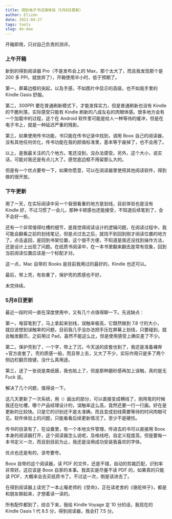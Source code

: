```yaml
--- 
title: 得到电子书试用体验（5月8日更新）
author: Elizen
date: 2021-04-27
tags: tools
slug: de-dao
---
```

开箱即用，只对自己负责的测评。

### 上午开箱

新到的得到阅读器 Pro（不是发布会上的 Max，那个太大了，而且我发现那个是 200 多 PPI，就放弃了），开箱使用半小时，低于预期了。

第一，屏幕边框的突起，以及手感，不如图片中显示的高级，也不如我手里的 Kindle Oasis 舒服。

第二，300PPI 要在普通刷新模式下，才能发挥实力，但是普通刷新也没有 Kindle 的干脆利落，实际感受只能有 Kindle 刷新的八成左右的肉眼体感。很多地方会有一个加载中的过程，这个在 Android 软件里可能是给人一种等待的缓冲，但是在电子书上，就是一种延迟严重的残影。

第三，如果使用传书功能，书只能在传书记录中找到，调用 Boox 自己的阅读器，没有其他任何优化，传书功能在我的颜值标准里，基本等于废掉了，也不会用了。

以上，是我最关注的几个地方。笔还没到，没办法感受。另外，这个大小，说实话，可能对我还是有点儿大了。感觉底边框不用留那么大的。

但是有一个优点要夸一下，如果你愿意，可以在阅读器里使用其他阅读软件，得到做的很开放。

### 下午更新

用了一天，在实际阅读中另一个我很看重的地方是划线，目前体验也是没有 Kindle 好，不过习惯了一会儿，那种卡顿感也还能接受，不知道后续笔到了，会不会好一些。

还有一个非常值得吐槽的细节，是我觉得阅读设计的逻辑问题，在阅读过程中，我可能会翻看之前的划线笔记，但是点过去之后，就找不到回到刚才阅读位置的地方了。点击返回，是回到书架位置，这个很不方便，不知道是我还没找到操作方法，还是设计上出现了问题。在纸质书阅读中，在一本书里翻来翻去是常有现象，回到当前阅读位置应该是一个标配才对。

这一点，Mac 自带的 Books 是目前我用过的最好的，Kindle 也还可以。

最后，带上壳，有些重了，保护壳的质感也不好。

​未完待续。

### 5月8日更新

最近一段时间一直在深度使用中，又有几个点值得聊一下。先说缺点：

第一，电容笔到了，马上拿起来划线，误触率极高，它既然做到 7.8 寸的大小， 就应该想到误触率的问题，目前我几乎没办法把手压在屏幕上划线，只要碰到，就会触发翻页。之前用过 Pad，虽然不能这么比，但是使用感受上确实差了不少。

第二，保护壳到了，一个字，带上了沉，今天送的皮套也到了，我还是准备裸奔+官方皮套了。壳的质感一般，而且带上去，又大了不少，实际作用只是多了两个侧边栏翻页按键，没什么真用途。

第三，送了一张说是类纸膜，我也贴上了，但是那种磨砂感再加上误触，真的是无 Fuck 说。

解决了几个问题，值得说一下。

这几天更新了一次系统，用`（）`画出的部分，可以直接变成横线了，刚用笔的时候我还在吐槽，哪个产品经理设计的，误触率这么高，竟然还要一行一行画。好在是更新的比较快。只是它的识别还不是太准确，而且变成划线需要等待的时间肉眼可见。软件体验上的问题，只能看看后续更新情况了。至少不是硬伤。

传书的目录有了，在设置里，有一个本地文件管理，传进去的书可以直接用 Boox 本身的阅读器打开，这个阅读器怎么说呢，及格线吧，自定义程度高，但是要每一本书定义一次，而且到目前为止，我还是没用成功安装我喜欢的字体。

优点也还是有的，该夸要夸。

Boox 自带的这个阅读器，读 PDF 的文件，还是不错，自动的剪裁匹配，识别率非常好。这应该是 Boox 自家的本事。我其实是尽量不读 PDF 的，如果真的只能读 PDF，大概率会去买纸质书了。不过这一次，倒是读进去了。

在得到阅读器上读完了一本止庵老师的《受命》，正在读老舍的《骆驼祥子》，都是和朋友聊起来，才想着读一读的。

所有配件都到了，综合下来，我给 Kindle Voyage 定 10 分的话，我现在的 Kindle Oasis 1 代 8.5 分，得到阅读器，我会打 7.5 分。